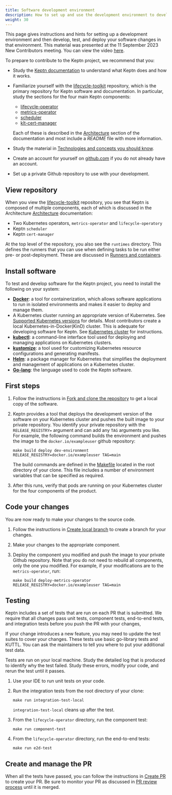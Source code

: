 ```yaml
---
title: Software development environment
description: How to set up and use the development environment to develop and test Keptn software
weight: 30
---
```


This page gives instructions and hints for setting up a development environment
and then develop, test, and deploy your software changes in that environment.
This material was presented at the
11 September 2023 New Contributors meeting.
You can view the video
[here](https://www.youtube.com/watch?v=UcmULstMYXQ).

To prepare to contribute to the Keptn project, we recommend that you:

* Study the [Keptn documentation](https://lifecycle.keptn.sh/docs/)
  to understand what Keptn does and how it works.
* Familiarize yourself with the
  [lifecycle-toolkit](https://github.com/keptn/lifecycle-toolkit)
  repository, which is the primary repository for
  Keptn software and documentation.
  In particular, study the sections for the four main Keptn components:
  
  - [lifecycle-operator](https://github.com/keptn/lifecycle-toolkit/tree/main/lifecycle-operator)
  - [metrics-operator](https://github.com/keptn/lifecycle-toolkit/tree/main/metrics-operator)
  - [scheduler](https://github.com/keptn/lifecycle-toolkit/tree/main/scheduler)
  - [klt-cert-manager](https://github.com/keptn/lifecycle-toolkit/tree/main/klt-cert-manager)

  Each of these is described in the
  [Architecture](../../../docs/architecture/)
  section of the documentation
  and most include a *README* file with more information.
* Study the material in
  [Technologies and concepts you should know](../../general/technologies).
* Create an account for yourself on
  [github.com](github.com)
  if you do not already have an account.
* Set up a private Github repository to use with your development.

## View repository

When you view the
[lifecycle-toolkit](https://github.com/keptn/lifecycle-toolkit)
repository, you see that Keptn is composed of multiple components,
each of which is discussed in the Architecture
[Architecture](../../../docs/architecture/)
documentation:

* Two Kubernetes operators, `metrics-operator` and `lifecycle-operatory`
* Keptn `scheduler`
* Keptn `cert-manager`

At the top level of the repository,
you also see the `runtimes` directory.
This defines the runners that you can use when defining
tasks to be run either pre- or post-deployment.
These are discussed in
[Runners and containers](../../../docs/implementing/tasks/#runners-and-containers).

## Install software

To test and develop software for the Keptn project,
you need to install the following on your system:

* [**Docker**](https://docs.docker.com/get-docker/): a tool for containerization,
  which allows software applications to run in isolated environments
  and makes it easier to deploy and manage them.
* A Kubernetes cluster running an appropriate version of Kubernetes.
  See [Supported Kubernetes versions](../../../docs/install/reqs.md/#supported-kubernetes-versions)
  for details.
  Most contributors create a local
  Kubernetes-in-Docker(KinD) cluster.
  This is adequate for developing software for Keptn.
  See
  [Kubernetes cluster](../../../../../docs/install/k8s/)
  for instructions.
* [**kubectl**](https://kubernetes.io/docs/tasks/tools/):
  a command-line interface tool used for deploying
  and managing applications on Kubernetes clusters.
* [**kustomize**](https://kustomize.io/): a tool used
  for customizing Kubernetes resource configurations
  and generating manifests.
* [**Helm**](https://helm.sh/): a package manager for Kubernetes
  that simplifies the deployment and management of applications
  on a Kubernetes cluster.
* [**Go-lang**](https://go.dev/): the language used to code the Keptn software.

## First steps

1. Follow the instructions in
   [Fork and clone the repository](../../general/git/fork-clone/)
   to get a local copy of the software.

1. Keptn provides a tool that deploys the development version of the software
   on your Kubernetes cluster and pushes the built image to your private repository.
   You identify your private repository with the `RELEASE_REGISTRY=` argument
   and can add any `TAG` arguments you like.
   For example, the following command builds the environment
   and pushes the image to the `docker.io/exampleuser` github repository:

   ```shell
   make build deploy dev-environment RELEASE_REGISTRY=docker.io/exampleuser TAG=main
   ```

   The build commands are defined in the
   [Makefile](https://github.com/keptn/lifecycle-toolkit/blob/main/Makefile)
   located in the root directory of your clone.
   This file includes a number of environment variables
   that can be specified as required.

1. After this runs, verify that pods are running on your Kubernetes cluster
   for the four components of the product.

## Code your changes

You are now ready to make your changes to the source code.

1. Follow the instructions in
   [Create local branch](../../general/git/branch-create/)
   to create a branch for your changes.

1. Make your changes to the appropriate component.

1. Deploy the component you modified and push the image to your private Github repository.
   Note that you do not need to rebuild all components,
   only the one you modified.
   For example, if your modifications are to the `metrics-operator`, run:

   ```shell
   make build deploy-metrics-operator RELEASE_REGISTRY=docker.io/exampleuser TAG=main
   ```

## Testing

Keptn includes a set of tests that are run on each PR that is submitted.
We require that all changes pass
unit tests, component tests, end-to-end tests, and integration tests
before you push the PR with your changes,

If your change introduces a new feature,
you may need to update the test suites to cover your changes.
These tests use basic go-library tests and KUTTL.
You can ask the maintainers to tell you where to put your additional test data.

Tests are run on your local machine.
Study the detailed log that is produced to identify why the test failed.
Study these errors, modify your code, and rerun the test until it passes.

1. Use your IDE to run unit tests on your code.

1. Run the integration tests from the root directory of your clone:

   ```shell
   make run integration-test-local
   ```

   `integration-test-local` cleans up after the test.

1. From the `lifecycle-operator` directory, run the component test:

   ```shell
   make run component-test
   ```

1. From the `lifecycle-operator` directory, run the end-to-end tests:

   ```shell
   make run e2d-test
   ```

## Create and manage the PR

When all the tests have passed, 
you can follow the instructions in
[Create PR](../../general/git/pr-create/)
to create your PR.
Be sure to monitor your PR as discussed in
[PR review process](../../general/git/review/)
until it is merged.
